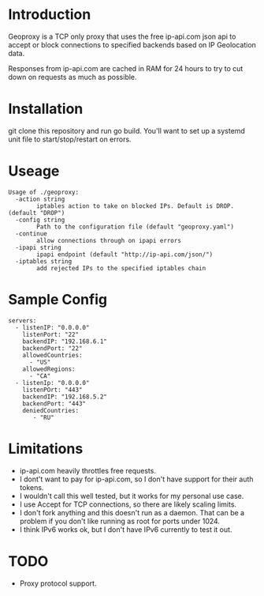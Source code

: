 # Introduction

Geoproxy is a TCP only proxy that uses the free ip-api.com json api to accept or block connections to specified backends based on IP Geolocation data.

Responses from ip-api.com are cached in RAM for 24 hours to try to cut down on requests as much as possible.

# Installation

git clone this repository and run go build.  You'll want to set up a systemd unit file to start/stop/restart on errors.

# Useage

```
Usage of ./geoproxy:
  -action string
        iptables action to take on blocked IPs. Default is DROP. (default "DROP")
  -config string
        Path to the configuration file (default "geoproxy.yaml")
  -continue
        allow connections through on ipapi errors
  -ipapi string
        ipapi endpoint (default "http://ip-api.com/json/")
  -iptables string
        add rejected IPs to the specified iptables chain
```

# Sample Config

```
servers:
  - listenIP: "0.0.0.0"
    listenPort: "22"
    backendIP: "192.168.6.1"
    backendPort: "22"
    allowedCountries:
      - "US"
    allowedRegions:
      - "CA"
  - listenIp: "0.0.0.0"
    listenPOrt: "443"
    backendIP: "192.168.5.2"
    backendPort: "443"
    deniedCountries:
       - "RU"
```

# Limitations

* ip-api.com heavily throttles free requests.  
* I dont't want to pay for ip-api.com, so I don't have support for their auth tokens.
* I wouldn't call this well tested, but it works for my personal use case.
* I use Accept for TCP connections, so there are likely scaling limits.
* I don't fork anything and this doesn't run as a daemon.  That can be a problem if you don't like running as root for ports under 1024.
* I think IPv6 works ok, but I don't have IPv6 currently to test it out.

# TODO

* Proxy protocol support.
